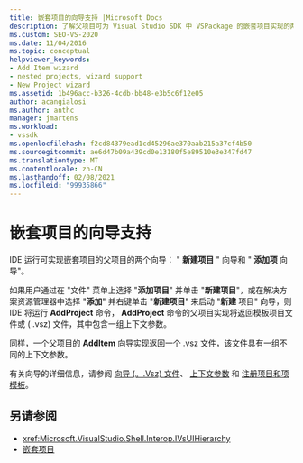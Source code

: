 ```yaml
---
title: 嵌套项目的向导支持 |Microsoft Docs
description: 了解父项目可为 Visual Studio SDK 中 VSPackage 的嵌套项目实现的两个向导。
ms.custom: SEO-VS-2020
ms.date: 11/04/2016
ms.topic: conceptual
helpviewer_keywords:
- Add Item wizard
- nested projects, wizard support
- New Project wizard
ms.assetid: 1b496acc-b326-4cdb-bb48-e3b5c6f12e05
author: acangialosi
ms.author: anthc
manager: jmartens
ms.workload:
- vssdk
ms.openlocfilehash: f2cd84379ead1cd45296ae370aab215a37cf4b50
ms.sourcegitcommit: ae6d47b09a439cd0e13180f5e89510e3e347fd47
ms.translationtype: MT
ms.contentlocale: zh-CN
ms.lasthandoff: 02/08/2021
ms.locfileid: "99935866"
---
```

# <a name="wizard-support-for-nested-projects"></a>嵌套项目的向导支持
IDE 运行可实现嵌套项目的父项目的两个向导： " **新建项目** " 向导和 " **添加项** 向导"。

 如果用户通过在 "文件" 菜单上选择 "**添加项目**" 并单击 "**新建项目**"，或在解决方案资源管理器中选择 "**添加**" 并右键单击 "**新建项目**" 来启动 "**新建** 项目" 向导，则 IDE 将运行 **AddProject** 命令， **AddProject** 命令的父项目实现将返回模板项目文件或 ( .vsz) 文件，其中包含一组上下文参数。

 同样，一个父项目的 **AddItem** 向导实现返回一个 .vsz 文件，该文件具有一组不同的上下文参数。

 有关向导的详细信息，请参阅 [向导 (。.Vsz) 文件](../../extensibility/internals/wizard-dot-vsz-file.md)、 [上下文参数](../../extensibility/internals/context-parameters.md) 和 [注册项目和项模板](../../extensibility/internals/registering-project-and-item-templates.md)。

## <a name="see-also"></a>另请参阅
- <xref:Microsoft.VisualStudio.Shell.Interop.IVsUIHierarchy>
- [嵌套项目](../../extensibility/internals/nesting-projects.md)
